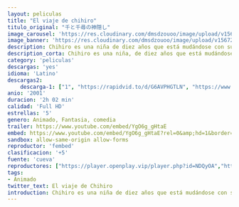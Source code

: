 ```yaml
---
layout: peliculas
title: "El viaje de chihiro"
titulo_original: "千と千尋の神隠し"
image_carousel: 'https://res.cloudinary.com/dmsdzouoo/image/upload/v1567295018/chihiro-min_cmrmqe.jpg'
image_banner: 'https://res.cloudinary.com/dmsdzouoo/image/upload/v1567295019/el-viaje-de-chihiro-se-estrenara-en-china-min_qqi4ye.jpg'
description: Chihiro es una niña de diez años que está mudándose con sus padres a un nuevo hogar. Por el camino, la familia se topa con un enorme edificio rojo en cuyo centro se abre un largo túnel. Al otro lado del pasadizo se dibuja una ciudad fantasma. En el restaurante abandonado de esta ciudad, los padres de Chihiro encuentran una gran variedad de platos deliciosos y deciden quedarse a comer, pero, al probar bocado, se transforman en cerdos. Presa del pánico, Chihiro huye y empieza a desmaterializarse poco a poco. El enigmático Haku le explicará el funcionamiento del universo en el que ha caído. Para salvar a sus padres, la niña tendrá que enfrentarse a la terrible Yubaba, que tiene el aspecto de una arpía diabólica.
description_corta: Chihiro es una niña, de diez años que está mudándose con sus padres a un nuevo hogar. Por el camino, la familia se topa con un enorme edificio rojo en cuyo centro se abre un largo túnel. Al otro lado del pasadizo se dibuja una ciudad fantasma. En el restaurante abandonado de...
category: 'peliculas'
descargas: 'yes'
idioma: 'Latino'
descargas2:
    descarga-1: ["1", "https://rapidvid.to/d/G6AVPHGTLN", "https://www.google.com/s2/favicons?domain=openload.co","OpenLoad","https://res.cloudinary.com/imbriitneysam/image/upload/v1541473684/mexico.png", "Latino", "Full HD"]
anio: '2001'
duracion: '2h 02 min'
calidad: 'Full HD'
estrellas: '5'
genero: Animado, Fantasia, comedia
trailer: https://www.youtube.com/embed/YgO6g_gHtaE
embed: https://www.youtube.com/embed/YgO6g_gHtaE?rel=0&amp;hd=1&border=0&wmode=opaque&enablejsapi=1&modestbranding=1&controls=1&showinfo=1
sandbox: allow-same-origin allow-forms
reproductor: 'fembed'
clasificacion: '+5'
fuente: 'cueva'
reproductores: ["https://player.openplay.vip/player.php?id=NDQyOA","https://www.xtream.to/public/dist/index.html?id=0773e338a5bc36bc1653f791617c7937&title=Sen%20and%20the%20Mysterious%20Disappearance%20of%20Chihiro","https://www.zembed.to/public/dist/asteroid.html?id=f2668fd080cad1aac8770e1cccb03871&title=Sen%20and%20the%20Mysterious%20Disappearance%20of%20Chihiro"]
tags:
- Animado
twitter_text: El viaje de Chihiro
introduction: Chihiro es una niña de diez años que está mudándose con sus padres a un nuevo hogar. Por el camino, la familia se topa con un enorme edificio rojo en cuyo centro se abre un largo túnel. Al otro lado del pasadizo se dibuja una ciudad fantasma. En el restaurante abandonado de...
---
```












